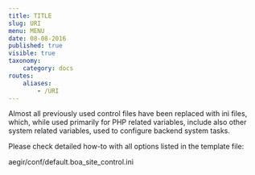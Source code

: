 ```yaml
---
title: TITLE
slug: URI
menu: MENU
date: 08-08-2016
published: true
visible: true
taxonomy:
    category: docs
routes:
    aliases:
        - /URI
---
```

Almost all previously used control files have been replaced
with ini files, which, while used primarily for PHP related
variables, include also other system related variables,
used to configure backend system tasks.

Please check detailed how-to with all options listed in the template file:

  aegir/conf/default.boa_site_control.ini
